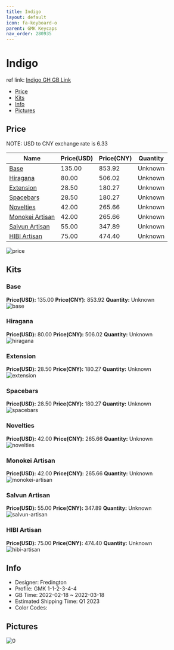 ```yaml
---
title: Indigo 
layout: default
icon: fa-keyboard-o
parent: GMK Keycaps
nav_order: 280935
---
```


# Indigo 

ref link: [Indigo GH GB Link](https://geekhack.org/index.php?topic=116307.0)

* [Price](#price)
* [Kits](#kits)
* [Info](#info)
* [Pictures](#pictures)

## Price

NOTE: USD to CNY exchange rate is 6.33

| Name          | Price(USD)   |  Price(CNY) | Quantity |
| ------------- | ------------ |  ---------- | -------- |
|[Base](#base)|135.00|853.92|Unknown|
|[Hiragana](#hiragana)|80.00|506.02|Unknown|
|[Extension](#extension)|28.50|180.27|Unknown|
|[Spacebars](#spacebars)|28.50|180.27|Unknown|
|[Novelties](#novelties)|42.00|265.66|Unknown|
|[Monokei Artisan](#monokei-artisan)|42.00|265.66|Unknown|
|[Salvun Artisan](#salvun-artisan)|55.00|347.89|Unknown|
|[HIBI Artisan](#hibi-artisan)|75.00|474.40|Unknown|

<img src="{{ 'assets/images/gmk-keycaps/Indigo/price.png' | relative_url }}" alt="price" class="image featured">

## Kits
### Base  
**Price(USD):** 135.00	**Price(CNY):** 853.92	**Quantity:** Unknown  
<img src="{{ 'assets/images/gmk-keycaps/Indigo/kits_pics/base.jpg' | relative_url }}" alt="base" class="image featured">

### Hiragana  
**Price(USD):** 80.00	**Price(CNY):** 506.02	**Quantity:** Unknown  
<img src="{{ 'assets/images/gmk-keycaps/Indigo/kits_pics/hiragana.jpg' | relative_url }}" alt="hiragana" class="image featured">

### Extension  
**Price(USD):** 28.50	**Price(CNY):** 180.27	**Quantity:** Unknown  
<img src="{{ 'assets/images/gmk-keycaps/Indigo/kits_pics/extension.jpg' | relative_url }}" alt="extension" class="image featured">

### Spacebars  
**Price(USD):** 28.50	**Price(CNY):** 180.27	**Quantity:** Unknown  
<img src="{{ 'assets/images/gmk-keycaps/Indigo/kits_pics/spacebars.jpg' | relative_url }}" alt="spacebars" class="image featured">

### Novelties  
**Price(USD):** 42.00	**Price(CNY):** 265.66	**Quantity:** Unknown  
<img src="{{ 'assets/images/gmk-keycaps/Indigo/kits_pics/novelties.jpg' | relative_url }}" alt="novelties" class="image featured">

### Monokei Artisan  
**Price(USD):** 42.00	**Price(CNY):** 265.66	**Quantity:** Unknown  
<img src="{{ 'assets/images/gmk-keycaps/Indigo/kits_pics/monokei-artisan.png' | relative_url }}" alt="monokei-artisan" class="image featured">

### Salvun Artisan  
**Price(USD):** 55.00	**Price(CNY):** 347.89	**Quantity:** Unknown  
<img src="{{ 'assets/images/gmk-keycaps/Indigo/kits_pics/salvun-artisan.jpg' | relative_url }}" alt="salvun-artisan" class="image featured">

### HIBI Artisan  
**Price(USD):** 75.00	**Price(CNY):** 474.40	**Quantity:** Unknown  
<img src="{{ 'assets/images/gmk-keycaps/Indigo/kits_pics/hibi-artisan.jpg' | relative_url }}" alt="hibi-artisan" class="image featured">

## Info
* Designer: Fredington  
* Profile: GMK 1-1-2-3-4-4  
* GB Time: 2022-02-18 ~ 2022-03-18  
* Estimated Shipping Time: Q1 2023  
* Color Codes:  


## Pictures  
<img src="{{ 'assets/images/gmk-keycaps/Indigo/rendering_pics/0.jpg' | relative_url }}" alt="0" class="image featured">

